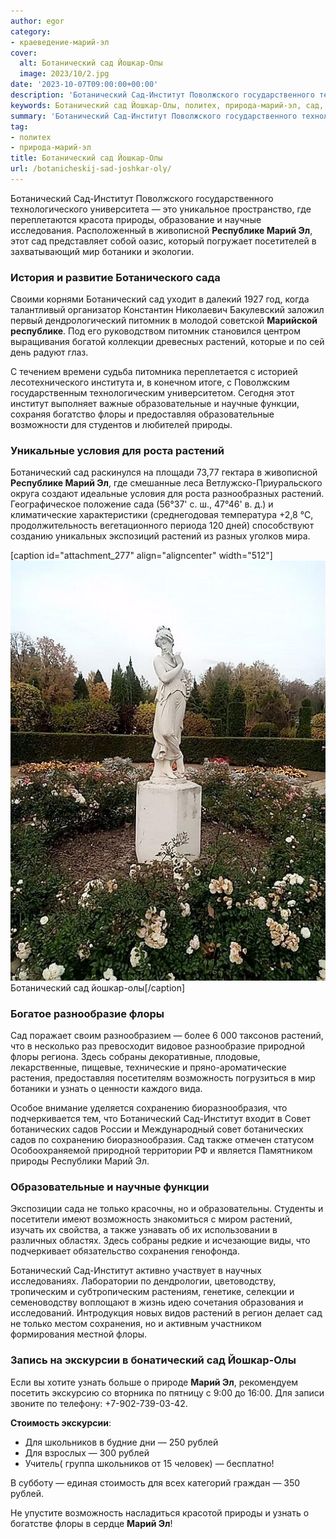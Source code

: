 ```yaml
---
author: egor
category:
- краеведение-марий-эл
cover:
  alt: Ботанический сад Йошкар-Олы
  image: 2023/10/2.jpg
date: '2023-10-07T09:00:00+00:00'
description: 'Ботанический Сад-Институт Поволжского государственного технологического университета — это уникальное пространство, где переплетаются красота природы,...'
keywords: Ботанический сад Йошкар-Олы, политех, природа-марий-эл, сад, растений, ботанический, марий, флоры, институт, природы, научные, республике, сада, образовательные, возможность, узнать, рублей, живописной
summary: 'Ботанический Сад-Институт Поволжского государственного технологического университета — это уникальное пространство, где переплетаются красота природы,...'
tag:
- политех
- природа-марий-эл
title: Ботанический сад Йошкар-Олы
url: /botanicheskij-sad-joshkar-oly/
---
```


Ботанический Сад-Институт Поволжского государственного технологического университета — это уникальное пространство, где переплетаются красота природы, образование и научные исследования. Расположенный в живописной **Республике Марий Эл**, этот сад представляет собой оазис, который погружает посетителей в захватывающий мир ботаники и экологии.

### **История и развитие Ботанического сада**

Своими корнями Ботанический сад уходит в далекий 1927 год, когда талантливый организатор Константин Николаевич Бакулевский заложил первый дендрологический питомник в молодой советской **Марийской республике**. Под его руководством питомник становился центром выращивания богатой коллекции древесных растений, которые и по сей день радуют глаз.

С течением времени судьба питомника переплетается с историей лесотехнического института и, в конечном итоге, с Поволжским государственным технологическим университетом. Сегодня этот институт выполняет важные образовательные и научные функции, сохраняя богатство флоры и предоставляя образовательные возможности для студентов и любителей природы.

### **Уникальные условия для роста растений**

Ботанический сад раскинулся на площади 73,77 гектара в живописной **Республике Марий Эл**, где смешанные леса Ветлужско-Приуральского округа создают идеальные условия для роста разнообразных растений. Географическое положение сада (56°37' с. ш., 47°46' в. д.) и климатические характеристики (среднегодовая температура +2,8 °C, продолжительность вегетационного периода 120 дней) способствуют созданию уникальных экспозиций растений из разных уголков мира.

\[caption id="attachment\_277" align="aligncenter" width="512"\]![ботанический сад йошкар-ола  ](2023/10/1.jpg) Ботанический сад йошкар-олы\[/caption\]

### **Богатое разнообразие флоры**

Сад поражает своим разнообразием — более 6 000 таксонов растений, что в несколько раз превосходит видовое разнообразие природной флоры региона. Здесь собраны декоративные, плодовые, лекарственные, пищевые, технические и пряно-ароматические растения, предоставляя посетителям возможность погрузиться в мир ботаники и узнать о ценности каждого вида.

Особое внимание уделяется сохранению биоразнообразия, что подчеркивается тем, что Ботанический Сад-Институт входит в Совет ботанических садов России и Международный совет ботанических садов по сохранению биоразнообразия. Сад также отмечен статусом Особоохраняемой природной территории РФ и является Памятником природы Республики Марий Эл.

### **Образовательные и научные функции**

Экспозиции сада не только красочны, но и образовательны. Студенты и посетители имеют возможность знакомиться с миром растений, изучать их свойства, а также узнавать об их использовании в различных областях. Здесь собраны редкие и исчезающие виды, что подчеркивает обязательство сохранения генофонда.

Ботанический Сад-Институт активно участвует в научных исследованиях. Лаборатории по дендрологии, цветоводству, тропическим и субтропическим растениям, генетике, селекции и семеноводству воплощают в жизнь идею сочетания образования и исследований. Интродукция новых видов растений в регион делает сад не только местом сохранения, но и активным участником формирования местной флоры.

### **Запись на экскурсии в бонатический сад Йошкар-Олы**

Если вы хотите узнать больше о природе **Марий Эл**, рекомендуем посетить экскурсию со вторника по пятницу с 9:00 до 16:00. Для записи звоните по телефону: +7-902-739-03-42.

**Стоимость экскурсии**:

- Для школьников в будние дни — 250 рублей
- Для взрослых — 300 рублей
- Учитель( группа школьников от 15 человек) — бесплатно!

В субботу — единая стоимость для всех категорий граждан — 350 рублей.

Не упустите возможность насладиться красотой природы и узнать о богатстве флоры в сердце **Марий Эл**!
